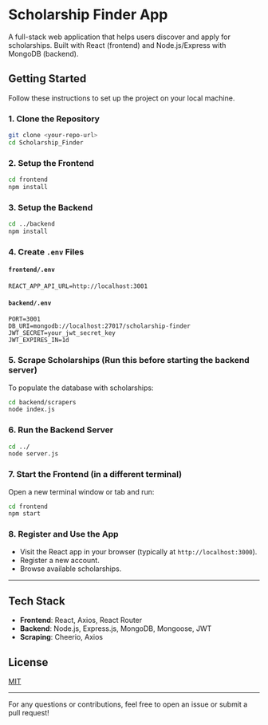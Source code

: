 # Scholarship Finder App

A full-stack web application that helps users discover and apply for scholarships. Built with React (frontend) and Node.js/Express with MongoDB (backend).

## Getting Started

Follow these instructions to set up the project on your local machine.

### 1. Clone the Repository

```bash
git clone <your-repo-url>
cd Scholarship_Finder
```

### 2. Setup the Frontend

```bash
cd frontend
npm install
```

### 3. Setup the Backend

```bash
cd ../backend
npm install
```

### 4. Create `.env` Files

#### `frontend/.env`

```
REACT_APP_API_URL=http://localhost:3001
```

#### `backend/.env`

```
PORT=3001
DB_URI=mongodb://localhost:27017/scholarship-finder
JWT_SECRET=your_jwt_secret_key
JWT_EXPIRES_IN=1d
```

### 5. Scrape Scholarships (Run this before starting the backend server)

To populate the database with scholarships:

```bash
cd backend/scrapers
node index.js
```

### 6. Run the Backend Server

```bash
cd ../
node server.js
```

### 7. Start the Frontend (in a different terminal)

Open a new terminal window or tab and run:

```bash
cd frontend
npm start
```

### 8. Register and Use the App

* Visit the React app in your browser (typically at `http://localhost:3000`).
* Register a new account.
* Browse available scholarships.

---

## Tech Stack

* **Frontend**: React, Axios, React Router
* **Backend**: Node.js, Express.js, MongoDB, Mongoose, JWT
* **Scraping**: Cheerio, Axios

## License

[MIT](LICENSE)

---

For any questions or contributions, feel free to open an issue or submit a pull request!
